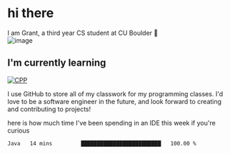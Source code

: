 
# hi there

I am Grant, a third year CS student at CU Boulder 👋  
![image](https://assets-sports.thescore.com/football/team/164/logo.png)

## I'm currently learning
[![CPP](https://skillicons.dev/icons?i=java,cpp,ts)](https://skillicons.dev)

I use GitHub to store all of my classwork for my programming classes.
I'd love to be a software engineer in the future, and look forward to creating and contributing to projects!

here is how much time I've been spending in an IDE this week if you're curious
<!--START_SECTION:waka-->

```txt
Java   14 mins         █████████████████████████   100.00 %
```

<!--END_SECTION:waka-->

<!---
gnestr/gnestr is a ✨ special ✨ repository because its `README.md` (this file) appears on your GitHub profile.
You can click the Preview link to take a look at your changes.
--->
